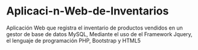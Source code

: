 # Aplicaci-n-Web-de-Inventarios
Aplicación Web que registra el inventario de productos vendidos en un gestor de base de datos MySQL, Mediante el uso de el Framework Jquery, el lenguaje de programación PHP, Bootstrap y HTML5
